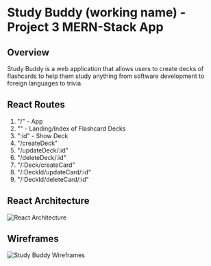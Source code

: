 # Study Buddy (working name) - Project 3 MERN-Stack App

## Overview

Study Buddy is a web application that allows users to create decks of flashcards to help them study anything from software development to foreign languages to trivia.

## React Routes

1. "/" - App
2. "" - Landing/Index of Flashcard Decks
3. ":id" - Show Deck
4. "/createDeck"
5. "/updateDeck/:id"
6. "/deleteDeck/:id"
7. "/:Deck/createCard"
8. "/:DeckId/updateCard/:id"
9. "/:DeckId/deleteCard/:id"

## React Architecture

![React Architecture](https://i.imgur.com/3Uo8QlO.jpeg)

## Wireframes

![Study Buddy Wireframes](https://i.imgur.com/5YUMwKG.jpeg)
